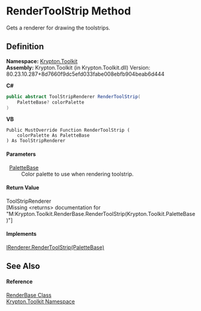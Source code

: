 # RenderToolStrip Method


Gets a renderer for drawing the toolstrips.



## Definition
**Namespace:** <a href="79d2eac2-21f4-54ff-7552-b20c33c30600.md">Krypton.Toolkit</a>  
**Assembly:** Krypton.Toolkit (in Krypton.Toolkit.dll) Version: 80.23.10.287+8d7660f9dc5efd033fabe008ebfb904beab6d444

**C#**
``` C#
public abstract ToolStripRenderer RenderToolStrip(
	PaletteBase? colorPalette
)
```
**VB**
``` VB
Public MustOverride Function RenderToolStrip ( 
	colorPalette As PaletteBase
) As ToolStripRenderer
```



#### Parameters
<dl><dt>  <a href="6da77fa5-1590-4646-f2ea-70002c922aee.md">PaletteBase</a></dt><dd>Color palette to use when rendering toolstrip.</dd></dl>

#### Return Value
ToolStripRenderer  
\[Missing &lt;returns&gt; documentation for "M:Krypton.Toolkit.RenderBase.RenderToolStrip(Krypton.Toolkit.PaletteBase)"\]

#### Implements
<a href="42086811-63d4-656f-13a7-5f121bde4e65.md">IRenderer.RenderToolStrip(PaletteBase)</a>  


## See Also


#### Reference
<a href="6cc5032c-8089-e880-78ad-3a805f7bd344.md">RenderBase Class</a>  
<a href="79d2eac2-21f4-54ff-7552-b20c33c30600.md">Krypton.Toolkit Namespace</a>  
